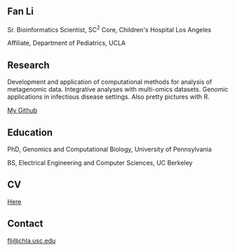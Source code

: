 ## Fan Li
Sr. Bioinformatics Scientist, SC<sup>2</sup> Core, Children's Hospital Los Angeles

Affiliate, Department of Pediatrics, UCLA


## Research
Development and application of computational methods for analysis of metagenomic data. Integrative analyses with multi-omics datasets. Genomic applications in infectious disease settings. Also pretty pictures with R. 

[My Github](http://www.github.com/fanli-gcb)

## Education
PhD, Genomics and Computational Biology, University of Pennsylvania

BS, Electrical Engineering and Computer Sciences, UC Berkeley

## CV
[Here](CV.pdf)

## Contact
[fli@chla.usc.edu](mailto:fli@chla.usc.edu)
